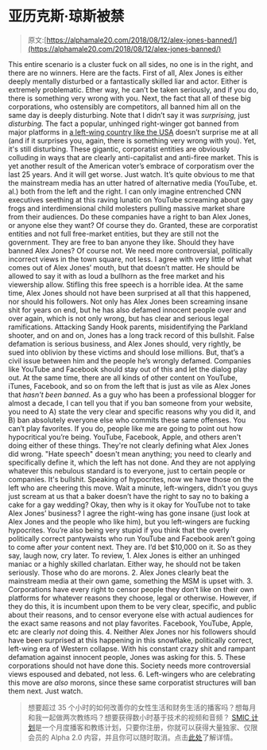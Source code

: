 # 亚历克斯·琼斯被禁

> 原文:[https://alphamale20.com/2018/08/12/alex-jones-banned/](https://alphamale20.com/2018/08/12/alex-jones-banned/)

This entire scenario is a cluster fuck on all sides, no one is in the right, and there are no winners.
Here are the facts.
First of all, Alex Jones is either deeply mentally disturbed or a fantastically skilled liar and actor. Either is extremely problematic. Ether way, he can’t be taken seriously, and if you do, there is something very wrong with you.
Next, the fact that all of these big corporations, who ostensibly are competitors, all banned him all on the same day is deeply disturbing.
Note that I didn’t say it was *surprising,* just *disturbing.* The fact a popular, unhinged right-winger got banned from major platforms in [a left-wing country like the USA](https://calebjonesblog.com/the-usa-is-a-left-wing-country/) doesn’t surprise me at all (and if it surprises you, again, there is something very wrong with you).
Yet, it's still disturbing. These gigantic, corporatist entities are obviously colluding in ways that are clearly anti-capitalist and anti-firee market. This is yet another result of the American voter’s embrace of corporatism over the last 25 years. And it will get worse. Just watch.
It’s quite obvious to me that the mainstream media has an utter hatred of alternative media (YouTube, et. al.) both from the left and the right. I can only imagine entrenched CNN executives seething at this raving lunatic on YouTube screaming about gay frogs and interdimensional child molesters pulling massive market share from their audiences.
Do these companies have a right to ban Alex Jones, or anyone else they want? Of course they do. Granted, these are corporatist entities and not full free-market entities, but they are still not the government. They are free to ban anyone they like.
Should they have banned Alex Jones? Of course not. We need more controversial, politically incorrect views in the town square, not less. I agree with very little of what comes out of Alex Jones’ mouth, but that doesn’t matter. He should be allowed to say it with as loud a bullhorn as the free market and his viewership allow. Stifling this free speech is a horrible idea.
At the same time, Alex Jones should not have been surprised at all that this happened, nor should his followers. Not only has Alex Jones been screaming insane shit for years on end, but he has also defamed innocent people over and over again, which is not only wrong, but has clear and serious legal ramifications. Attacking Sandy Hook parents, misidentifying the Parkland shooter, and on and on, Jones has a long track record of this bullshit. False defamation is serious business, and Alex Jones should, very rightly, be sued into oblivion by these victims and should lose millions.
But, that’s a civil issue between him and the people he’s wrongly defamed. Companies like YouTube and Facebook should stay out of this and let the dialog play out.
At the same time, there are all kinds of other content on YouTube, iTunes, Facebook, and so on from the left that is just as vile as Alex Jones that *hasn't been banned*. As a guy who has been a professional blogger for almost a decade, I can tell you that if you ban someone from your website, you need to A) state the very clear and specific reasons why you did it, and B) ban absolutely everyone else who commits these same offenses. You can’t play favorites. If you do, people like me are going to point out how hypocritical you’re being.
YouTube, Facebook, Apple, and others aren't doing either of these things. They're not clearly defining what Alex Jones did wrong. "Hate speech" doesn't mean anything; you need to clearly and specifically define it, which the left has not done. And they are not applying whatever this nebulous standard is to everyone, just to certain people or companies. It's bullshit.
Speaking of hypocrites, now we have those on the left who are cheering this move. Wait a minute, left-wingers, didn’t you guys just scream at us that a baker doesn’t have the right to say no to baking a cake for a gay wedding? Okay, then why is it okay for YouTube not to take Alex Jones’ business?
I agree the right-wing has gone insane (just look at Alex Jones and the people who like him), but you left-wingers are fucking hypocrites.
You’re also being very stupid if you think that the overly politically correct pantywaists who run YouTube and Facebook aren’t going to come after *your* content next. They are. I’d bet $10,000 on it. So as they say, laugh now, cry later.
To review,
1\. Alex Jones is either an unhinged maniac or a highly skilled charlatan. Either way, he should not be taken seriously. Those who do are morons.
2\. Alex Jones clearly beat the mainstream media at their own game, something the MSM is upset with.
3\. Corporations have every right to censor people they don’t like on their own platforms for whatever reasons they choose, legal or otherwise. However, if they do this, it is incumbent upon them to be very clear, specific, and public about their reasons, and to censor everyone else with actual audiences for the exact same reasons and not play favorites. Facebook, YouTube, Apple, etc are clearly *not* doing this.
4\. Neither Alex Jones nor his followers should have been surprised at this happening in this snowflake, politically correct, left-wing era of Western collapse. With his constant crazy shit and rampant defamation against innocent people, Jones was asking for this.
5\. These corporations should not have done this. Society needs more controversial views espoused and debated, not less.
6\. Left-wingers who are celebrating this move are *also* morons, since these same corporatist structures will ban them next. Just watch.

> 想要超过 35 个小时的如何改善你的女性生活和财务生活的播客吗？想每月和我一起做两次教练吗？想要获得数小时基于技术的视频和音频？ [SMIC 计划](https://alphamale20.kartra.com/page/vIL17)是一个月度播客和教练计划，只要你注册，你就可以获得大量独家、仅限会员的 Alpha 2.0 内容，并且你可以随时取消。点击[此处](https://alphamale20.kartra.com/page/vIL17)了解详情。